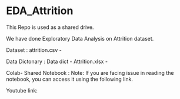 # EDA_Attrition
This Repo is used as a shared drive.

We have done Exploratory Data Analysis on Attrition dataset.

Dataset : attrition.csv -

Data Dictonary : Data dict - Attrition.xlsx - 

Colab- Shared Notebook : Note: If you are facing issue in reading the notebook, you can access it using the following link. 

Youtube link: 
